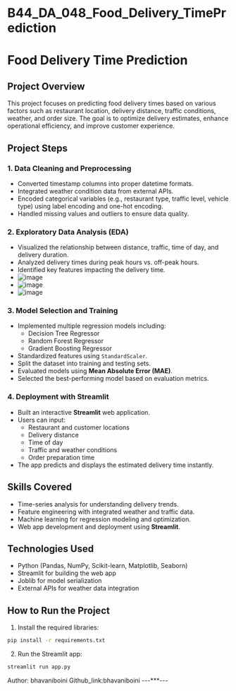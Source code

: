 # B44_DA_048_Food_Delivery_TimePrediction 
# Food Delivery Time Prediction

## Project Overview

This project focuses on predicting food delivery times based on various factors such as restaurant location, delivery distance, traffic conditions, weather, and order size. The goal is to optimize delivery estimates, enhance operational efficiency, and improve customer experience.

## Project Steps

### 1. Data Cleaning and Preprocessing
- Converted timestamp columns into proper datetime formats.
- Integrated weather condition data from external APIs.
- Encoded categorical variables (e.g., restaurant type, traffic level, vehicle type) using label encoding and one-hot encoding.
- Handled missing values and outliers to ensure data quality.

### 2. Exploratory Data Analysis (EDA)
- Visualized the relationship between distance, traffic, time of day, and delivery duration.
- Analyzed delivery times during peak hours vs. off-peak hours.
- Identified key features impacting the delivery time.
- ![image](https://github.com/user-attachments/assets/3c436d52-50a2-4c57-b8d6-78f10b5d459c)
- ![image](https://github.com/user-attachments/assets/27dc224d-f783-4fe1-addf-5be2ac1821ea)
- ![image](https://github.com/user-attachments/assets/7d7941c8-0db2-44de-bf41-69bd2165e411)

### 3. Model Selection and Training
- Implemented multiple regression models including:
  - Decision Tree Regressor
  - Random Forest Regressor
  - Gradient Boosting Regressor
- Standardized features using `StandardScaler`.
- Split the dataset into training and testing sets.
- Evaluated models using **Mean Absolute Error (MAE)**.
- Selected the best-performing model based on evaluation metrics.

### 4. Deployment with Streamlit
- Built an interactive **Streamlit** web application.
- Users can input:
  - Restaurant and customer locations
  - Delivery distance
  - Time of day
  - Traffic and weather conditions
  - Order preparation time
- The app predicts and displays the estimated delivery time instantly.

## Skills Covered

- Time-series analysis for understanding delivery trends.
- Feature engineering with integrated weather and traffic data.
- Machine learning for regression modeling and optimization.
- Web app development and deployment using **Streamlit**.

## Technologies Used

- Python (Pandas, NumPy, Scikit-learn, Matplotlib, Seaborn)
- Streamlit for building the web app
- Joblib for model serialization
- External APIs for weather data integration

## How to Run the Project

1. Install the required libraries:
```bash
pip install -r requirements.txt
```

2. Run the Streamlit app:
```bash
streamlit run app.py
```

Author: bhavaniboini
Github_link:bhavaniboini
---***---




